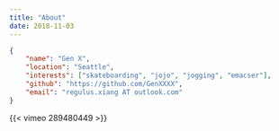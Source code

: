 ```yaml
---
title: "About"
date: 2018-11-03
---
```


```json
{
	"name": "Gen X",
	"location": "Seattle",
	"interests": ["skateboarding", "jojo", "jogging", "emacser"],
	"github": "https://github.com/GenXXXX",
	"email": "regulus.xiang AT outlook.com"
}
```

{{< vimeo 289480449 >}}
